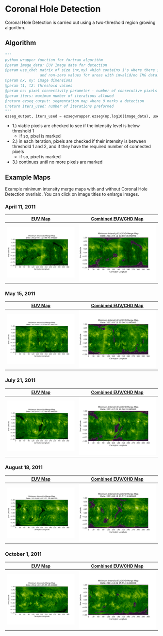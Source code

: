 # Coronal Hole Detection
Coronal Hole Detection is carried out using a two-threshold region growing algorithm.  

## Algorithm
```python
"""
python wrapper function for fortran algorithm
@param image_data: EUV Image data for detection
@param use_chd: matrix of size (nx,ny) which contains 1's where there is valid image data, 
                and non-zero values for areas with invalid/no IMG data.
@param nx, ny: image dimensions
@param t1, t2: threshold values
@param nc: pixel connectivity parameter - number of consecutive pixels needed for connectivity
@param iters: maximum number of iterations allowed
@return ezseg_output: segmentation map where 0 marks a detection
@return iters_used: number of iterations preformed
"""
ezseg_output, iters_used = ezsegwrapper.ezseg(np.log10(image_data), use_chd, nx, ny, t1, t2, nc, iters)
```
* 1.) viable pixels are checked to see if the intensity level is below threshold 1  
    * if so, pixel is marked  
* 2.) in each iteration, pixels are checked if their intensity is between threshold 1 and 2, and if they have 
    the required number of connected pixels
    * if so, pixel is marked  
* 3.) continues until no more pixels are marked  


## Example Maps
Example minimum intensity merge maps with and without Coronal Hole Detection overlaid. You can click on image titles to 
enlarge images.

### April 11, 2011
[EUV Map](../img/chd/EUV_20110411.png) | [Combined EUV/CHD Map](../img/chd/EUV_CHD_20110411.png) 
:-: | :-:   
![Original EUV Map](../img/chd/EUV_20110411.png) | ![Combined EUV/CHD Map](../img/chd/EUV_CHD_20110411.png)  

### May 15, 2011
[EUV Map](../img/chd/EUV_20110515.png) | [Combined EUV/CHD Map](../img/chd/EUV_CHD_20110515.png) 
:-: | :-:   
![Original EUV Map](../img/chd/EUV_20110515.png) | ![Combined EUV/CHD Map](../img/chd/EUV_CHD_20110515.png) 

### July 21, 2011
[EUV Map](../img/chd/EUV_20110721.png) | [Combined EUV/CHD Map](../img/chd/EUV_CHD_20110721.png) 
:-: | :-:   
![Original EUV Map](../img/chd/EUV_20110721.png) | ![Combined EUV/CHD Map](../img/chd/EUV_CHD_20110721.png)  

### August 18, 2011
[EUV Map](../img/chd/EUV_20110818.png) | [Combined EUV/CHD Map](../img/chd/EUV_CHD_20110818.png) 
:-: | :-:   
![Original EUV Map](../img/chd/EUV_20110818.png) | ![Combined EUV/CHD Map](../img/chd/EUV_CHD_20110818.png)  

### October 1, 2011
[EUV Map](../img/chd/EUV_20111001.png) | [Combined EUV/CHD Map](../img/chd/EUV_CHD_20111001.png) 
:-: | :-:   
![Original EUV Map](../img/chd/EUV_20111001.png) | ![Combined EUV/CHD Map](../img/chd/EUV_CHD_20111001.png) 